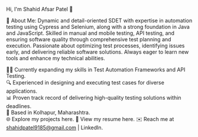 Hi, I'm Shahid Afsar Patel 👋

👤 About Me:
Dynamic and detail-oriented SDET with expertise in automation testing using Cypress and Selenium, along with a strong foundation in Java and JavaScript. Skilled in manual and mobile testing, API testing, and ensuring software quality through comprehensive test planning and execution. Passionate about optimizing test processes, identifying issues early, and delivering reliable software solutions. Always eager to learn new tools and enhance my technical abilities.

🧑‍💻 Currently expanding my skills in Test Automation Frameworks and API Testing.                                                                                                                   
                                                                                                                                                                                                 🔍 Experienced in designing and executing test cases for diverse applications.                                                                                                                                                                                
📊 Proven track record of delivering high-quality testing solutions within deadlines.                                                                                                             
📍 Based in Kolhapur, Maharashtra.                                                                                                                                                                
🌐 Explore my projects here.
📄 View my resume here.
✉️ Reach me at shahidpatel9185@gmail.com | LinkedIn.
